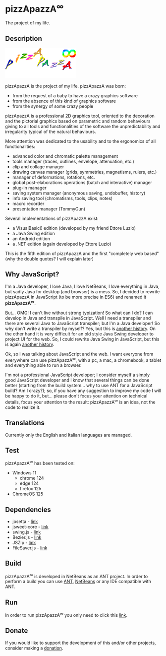 # pizzApazzA<sup>&#8734;</sup>
The project of my life.

## Description
![pizzApazza.png](https://github.com/gianpierodiblasi/pizzApazzAinfinity/blob/master/readme/pizzApazzA.png?raw=true)

pizzApazzA is the project of my life. pizzApazzA was born:
- from the request of a baby to have a crazy graphics software
- from the absence of this kind of graphics software
- from the synergy of some crazy people

pizzApazzA is a professional 2D graphics tool, oriented to the decoration and the pictorial graphics based on parametric and random behaviours
giving to all tools and functionalities of the software the unpredictability and irregularity typical of the natural behaviours.

More attention was dedicated to the usability and to the ergonomics of all functionalities:
- advanced color and chromatic palette management
- tools manager (traces, outlines, envelope, attenuation, etc.)
- clip and collage manager
- drawing canvas manager (grids, symmetries, magnetisms, rulers, etc.)
- manager of deformations, rotations, etc.
- global post-elaborations operations (batch and interactive) manager
- plug-in manager
- saving system manager (anonymous saving, undobuffer, history)
- info saving tool (chromatisms, tools, clips, notes)
- macro recorder
- presentation manager (TommyGun)

Several implementations of pizzApazzA exist:
- a VisualBasic6 edition (developed by  my friend Ettore Luzio)
- a Java Swing edition
- an Android edition
- a .NET edition (again developed by  Ettore Luzio)

This is the fifth edition of pizzApazzA and the first "completely web based" (why the double quotes? I will explain later)

## Why JavaScript?
I'm a Java developer, I love Java, I love NetBeans, I love everything in Java, but sadly Java for desktop (and browser) is a mess.
So, I decided to rewrite pizzApazzA in JavaScript (to be more precise in ES6) and renamed it **pizzApazzA<sup>&#8734;</sup>**.

But... OMG! I can't live without strong typization! So what can I do? I can develop in Java and transpile in JavaScript. Well I need a
transpiler and there are several Java to JavaScript transpiler; but I'm a Java developer! So why don't write a transpiler by myself? Yes,
but this is [another history](https://github.com/gianpierodiblasi/josetta). On the other hand it is very difficult for an old style Java
Swing developer to project UI for the web. So, I could rewrite Java Swing in JavaScript, but this is again [another history](https://github.com/gianpierodiblasi/swing.js).

Ok, so I was talking about JavaScript and the web. I want everyone from everywhere can use pizzApazzA<sup>&#8734;</sup>, with a pc, a mac, a chromebook,
a tablet and everything able to run a browser.

I'm not a professional JavaScript developer; I consider myself a simply good JavaScript developer and I know that several things can be
done better (starting from the build system... why to use ANT for a JavaScript build? Am I crazy?); so, if you have any suggestion to
improve my code I will be happy to do it, but... please don't focus your attention on technical details, focus your attention to the result:
pizzApazzA<sup>&#8734;</sup> is an idea, not the code to realize it.

## Translations
Currently only the English and Italian languages are managed.

## Test
pizzApazzA<sup>&#8734;</sup> has been tested on:
- Windows 11
  - chrome 124
  - edge 124
  - firefox 125
- ChromeOS 125

## Dependencies
- josetta - [link](https://github.com/gianpierodiblasi/josetta)
- jsweet-core - [link](https://repository.jsweet.org/artifactory/libs-release-local/org/jsweet/jsweet-core)
- swing.js - [link](https://github.com/gianpierodiblasi/swing.js)
- Bezier.js - [link](https://pomax.github.io/bezierjs)
- JSZip - [link](https://stuk.github.io/jszip)
- FileSaver.js - [link](https://github.com/eligrey/FileSaver.js)

## Build
pizzApazzA<sup>&#8734;</sup> is developed in NetBeans as an ANT project. In order to perform a build you can use [ANT](https://ant.apache.org/),
[NetBeans](https://netbeans.apache.org/) or any IDE compatible with ANT.

## Run
In order to run pizzApazzA<sup>&#8734;</sup> you only need to click this [link](https://gianpierodiblasi.github.io/pizzApazzAinfinity/).

## Donate
If you would like to support the development of this and/or other projects, consider making a
[donation](https://www.paypal.com/donate/?business=HCDX9BAEYDF4C&no_recurring=0&currency_code=EUR).